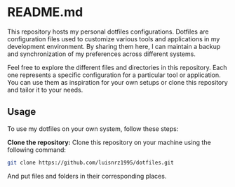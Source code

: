 # README.md

This repository hosts my personal dotfiles configurations. Dotfiles are configuration files used to customize various tools and applications in my development environment. By sharing them here, I can maintain a backup and synchronization of my preferences across different systems.

Feel free to explore the different files and directories in this repository. Each one represents a specific configuration for a particular tool or application. You can use them as inspiration for your own setups or clone this repository and tailor it to your needs.

## Usage

To use my dotfiles on your own system, follow these steps:

**Clone the repository:** Clone this repository on your machine using the following command:

```bash
git clone https://github.com/luisnrz1995/dotfiles.git
```

And put files and folders in their corresponding places.
